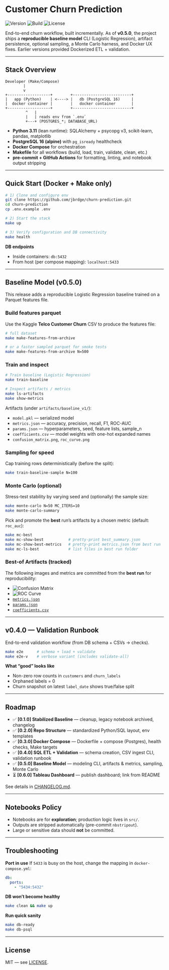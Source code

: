 # Customer Churn Prediction

![Version](https://img.shields.io/badge/version-0.5.0-blue.svg)
![Build](https://github.com/jbrdge/churn-prediction/actions/workflows/ci.yml/badge.svg)
![License](https://img.shields.io/badge/license-MIT-green.svg)

End-to-end churn workflow, built incrementally. As of **v0.5.0**, the project ships a **reproducible baseline model** CLI (Logistic Regression), artifact persistence, optional sampling, a Monte Carlo harness, and Docker UX fixes. Earlier versions provided Dockerized ETL + validation.

---

## Stack Overview

```text
Developer (Make/Compose)
        |
        v
+-------------------+        +--------------------------+
|   app (Python)    | <----> |   db (PostgreSQL 16)     |
|  docker container |        |   docker container       |
+-------------------+        +--------------------------+
         ^   |
         |   | reads env from `.env`
         +---+ (POSTGRES_*; DATABASE_URL)
```

- **Python 3.11** (lean runtime): SQLAlchemy + psycopg v3, scikit-learn, pandas, matplotlib
- **PostgreSQL 16 (alpine)** with `pg_isready` healthcheck
- **Docker Compose** for orchestration
- **Makefile** for all workflows (build, load, train, validate, clean, etc.)
- **pre-commit + GitHub Actions** for formatting, linting, and notebook output stripping

---

## Quick Start (Docker + Make only)

```bash
# 1) Clone and configure env
git clone https://github.com/jbrdge/churn-prediction.git
cd churn-prediction
cp .env.example .env

# 2) Start the stack
make up

# 3) Verify configuration and DB connectivity
make health
```

**DB endpoints**
- Inside containers: `db:5432`
- From host (per compose mapping): `localhost:5433`

---

## Baseline Model (v0.5.0)

This release adds a reproducible Logistic Regression baseline trained on a Parquet features file.

### Build features parquet

Use the Kaggle **Telco Customer Churn** CSV to produce the features file:

```bash
# full dataset
make make-features-from-archive

# or a faster sampled parquet for smoke tests
make make-features-from-archive N=500
```

### Train and inspect

```bash
# Train baseline (Logistic Regression)
make train-baseline

# Inspect artifacts / metrics
make ls-artifacts
make show-metrics
```

Artifacts (under `artifacts/baseline_v1/`):
- `model.pkl` — serialized model
- `metrics.json` — accuracy, precision, recall, F1, ROC-AUC
- `params.json` — hyperparameters, seed, feature lists, sample_n
- `coefficients.csv` — model weights with one-hot expanded names
- `confusion_matrix.png`, `roc_curve.png`

### Sampling for speed

Cap training rows deterministically (before the split):

```bash
make train-baseline-sample N=100
```

### Monte Carlo (optional)

Stress-test stability by varying seed and (optionally) the sample size:

```bash
make monte-carlo N=50 MC_ITERS=10
make monte-carlo-summary
```

Pick and promote the **best** run’s artifacts by a chosen metric (default: `roc_auc`):

```bash
make mc-best
make mc-show-best           # pretty-print best_summary.json
make mc-show-best-metrics   # pretty-print metrics.json from best run
make mc-ls-best             # list files in best run folder
```

### Best-of Artifacts (tracked)

The following images and metrics are committed from the **best run** for reproducibility:

- ![Confusion Matrix](artifacts/mc_baseline/best/confusion_matrix.png)
- ![ROC Curve](artifacts/mc_baseline/best/roc_curve.png)
- [`metrics.json`](artifacts/mc_baseline/best/metrics.json)
- [`params.json`](artifacts/mc_baseline/best/params.json)
- [`coefficients.csv`](artifacts/mc_baseline/best/coefficients.csv)

---

## v0.4.0 — Validation Runbook

End-to-end validation workflow (from DB schema + CSVs → checks).

```bash
make e2e      # schema + load + validate
make e2e-v    # verbose variant (includes validate-all)
```

**What “good” looks like**
- Non-zero row counts in `customers` and `churn_labels`
- Orphaned labels = 0
- Churn snapshot on latest `label_date` shows true/false split

---

## Roadmap

- ✅ **[0.1.0] Stabilized Baseline** — cleanup, legacy notebook archived, changelog
- ✅ **[0.2.0] Repo Structure** — standardized Python/SQL layout, env templates
- ✅ **[0.3.0] Docker Compose** — Dockerfile + compose (Postgres), health checks, Make targets
- ✅ **[0.4.0] SQL ETL + Validation** — schema creation, CSV ingest CLI, validation runbook
- ✅ **[0.5.0] Baseline Model** — modeling CLI, artifacts & metrics, sampling, Monte Carlo
- ⏳ **[0.6.0] Tableau Dashboard** — publish dashboard; link from README

See details in [CHANGELOG.md](CHANGELOG.md).

---

## Notebooks Policy

- Notebooks are for **exploration**; production logic lives in `src/`.
- Outputs are stripped automatically (pre-commit `nbstripout`).
- Large or sensitive data should **not** be committed.

---

## Troubleshooting

**Port in use**
If `5433` is busy on the host, change the mapping in `docker-compose.yml`:
```yaml
db:
  ports:
    - "5434:5432"
```

**DB won’t become healthy**
```bash
make clean && make up
```

**Run quick sanity**
```bash
make db-ready
make db-psql
```

---

## License

MIT — see [LICENSE](LICENSE).
